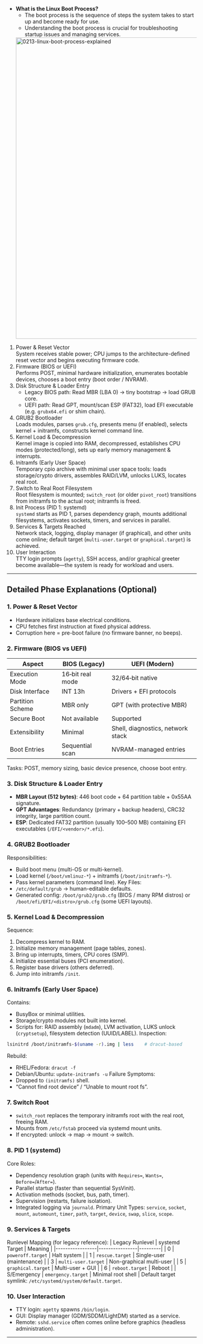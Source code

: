 - **What is the Linux Boot Process?**
  - The boot process is the sequence of steps the system takes to start up and become ready for use.
  - Understanding the boot process is crucial for troubleshooting startup issues and managing services.
  <img width="800" height="800" alt="0213-linux-boot-process-explained" src="https://github.com/user-attachments/assets/75e328e4-52f5-4e4b-a0d2-a680d87ce03c" />
1. Power & Reset Vector  
   System receives stable power; CPU jumps to the architecture-defined reset vector and begins executing firmware code.
2. Firmware (BIOS or UEFI)  
   Performs POST, minimal hardware initialization, enumerates bootable devices, chooses a boot entry (boot order / NVRAM).
3. Disk Structure & Loader Entry  
   - Legacy BIOS path: Read MBR (LBA 0) → tiny bootstrap → load GRUB core.  
   - UEFI path: Read GPT, mount/scan ESP (FAT32), load EFI executable (e.g. `grubx64.efi` or shim chain).
4. GRUB2 Bootloader  
   Loads modules, parses `grub.cfg`, presents menu (if enabled), selects kernel + initramfs, constructs kernel command line.
5. Kernel Load & Decompression  
   Kernel image is copied into RAM, decompressed, establishes CPU modes (protected/long), sets up early memory management & interrupts.
6. Initramfs (Early User Space)  
   Temporary cpio archive with minimal user space tools: loads storage/crypto drivers, assembles RAID/LVM, unlocks LUKS, locates real root.
7. Switch to Real Root Filesystem  
   Root filesystem is mounted; `switch_root` (or older `pivot_root`) transitions from initramfs to the actual root; initramfs is freed.
8. Init Process (PID 1: systemd)  
   `systemd` starts as PID 1, parses dependency graph, mounts additional filesystems, activates sockets, timers, and services in parallel.
9. Services & Targets Reached  
   Network stack, logging, display manager (if graphical), and other units come online; default target (`multi-user.target` or `graphical.target`) is achieved.
10. User Interaction  
    TTY login prompts (`agetty`), SSH access, and/or graphical greeter become available—the system is ready for workload and users.

---

## Detailed Phase Explanations (Optional)

### 1. Power & Reset Vector
- Hardware initializes base electrical conditions.
- CPU fetches first instruction at fixed physical address.
- Corruption here = pre-boot failure (no firmware banner, no beeps).

### 2. Firmware (BIOS vs UEFI)
| Aspect | BIOS (Legacy) | UEFI (Modern) |
|--------|---------------|---------------|
| Execution Mode | 16‑bit real mode | 32/64‑bit native |
| Disk Interface | INT 13h | Drivers + EFI protocols |
| Partition Scheme | MBR only | GPT (with protective MBR) |
| Secure Boot | Not available | Supported |
| Extensibility | Minimal | Shell, diagnostics, network stack |
| Boot Entries | Sequential scan | NVRAM-managed entries |
Tasks: POST, memory sizing, basic device presence, choose boot entry.

### 3. Disk Structure & Loader Entry
- **MBR Layout (512 bytes)**: 446 boot code + 64 partition table + 0x55AA signature.
- **GPT Advantages**: Redundancy (primary + backup headers), CRC32 integrity, large partition count.
- **ESP**: Dedicated FAT32 partition (usually 100–500 MB) containing EFI executables (`/EFI/<vendor>/*.efi`).

### 4. GRUB2 Bootloader
Responsibilities:
- Build boot menu (multi-OS or multi-kernel).
- Load kernel (`/boot/vmlinuz-*`) + initramfs (`/boot/initramfs-*`).
- Pass kernel parameters (command line).
Key Files:
- `/etc/default/grub` → human-editable defaults.
- Generated config: `/boot/grub2/grub.cfg` (BIOS / many RPM distros) or `/boot/efi/EFI/<distro>/grub.cfg` (some UEFI layouts).

### 5. Kernel Load & Decompression
Sequence:
1. Decompress kernel to RAM.
2. Initialize memory management (page tables, zones).
3. Bring up interrupts, timers, CPU cores (SMP).
4. Initialize essential buses (PCI enumeration).
5. Register base drivers (others deferred).
6. Jump into initramfs `/init`.

### 6. Initramfs (Early User Space)
Contains:
- BusyBox or minimal utilities.
- Storage/crypto modules not built into kernel.
- Scripts for: RAID assembly (`mdadm`), LVM activation, LUKS unlock (`cryptsetup`), filesystem detection (UUID/LABEL).
Inspection:
```bash
lsinitrd /boot/initramfs-$(uname -r).img | less    # dracut-based
```
Rebuild:
- RHEL/Fedora: `dracut -f`
- Debian/Ubuntu: `update-initramfs -u`
Failure Symptoms:
- Dropped to `(initramfs)` shell.
- “Cannot find root device” / “Unable to mount root fs”.

### 7. Switch Root
- `switch_root` replaces the temporary initramfs root with the real root, freeing RAM.
- Mounts from `/etc/fstab` proceed via systemd mount units.
- If encrypted: unlock → map → mount → switch.

### 8. PID 1 (systemd)
Core Roles:
- Dependency resolution graph (units with `Requires=`, `Wants=`, `Before=`/`After=`).
- Parallel startup (faster than sequential SysVinit).
- Activation methods (socket, bus, path, timer).
- Supervision (restarts, failure isolation).
- Integrated logging via `journald`.
Primary Unit Types:
`service`, `socket`, `mount`, `automount`, `timer`, `path`, `target`, `device`, `swap`, `slice`, `scope`.

### 9. Services & Targets
Runlevel Mapping (for legacy reference):
| Legacy Runlevel | systemd Target | Meaning |
|-----------------|----------------|---------|
| 0 | `poweroff.target` | Halt system |
| 1 | `rescue.target` | Single-user (maintenance) |
| 3 | `multi-user.target` | Non-graphical multi-user |
| 5 | `graphical.target` | Multi-user + GUI |
| 6 | `reboot.target` | Reboot |
| S/Emergency | `emergency.target` | Minimal root shell |
Default target symlink: `/etc/systemd/system/default.target`.

### 10. User Interaction
- TTY login: `agetty` spawns `/bin/login`.
- GUI: Display manager (GDM/SDDM/LightDM) started as a service.
- Remote: `sshd.service` often comes online before graphics (headless administration).

---
